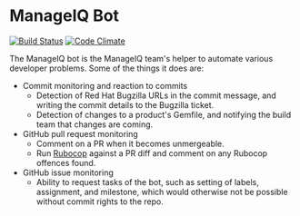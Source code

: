 # ManageIQ Bot

[![Build Status](https://travis-ci.org/ManageIQ/miq_bot.svg)](https://travis-ci.org/ManageIQ/miq_bot)
[![Code Climate](https://codeclimate.com/github/ManageIQ/miq_bot/badges/gpa.svg)](https://codeclimate.com/github/ManageIQ/miq_bot)

The ManageIQ bot is the ManageIQ team's helper to automate various developer
problems.  Some of the things it does are:

- Commit monitoring and reaction to commits
  - Detection of Red Hat Bugzilla URLs in the commit message, and writing the
    commit details to the Bugzilla ticket.
  - Detection of changes to a product's Gemfile, and notifying the build team
    that changes are coming.
- GitHub pull request monitoring
  - Comment on a PR when it becomes unmergeable.
  - Run [Rubocop](https://github.com/bbatsov/rubocop) against a PR diff and
    comment on any Rubocop offences found.
- GitHub issue monitoring
  - Ability to request tasks of the bot, such as setting of labels, assignment,
    and milestone, which would otherwise not be possible without commit rights
    to the repo.
